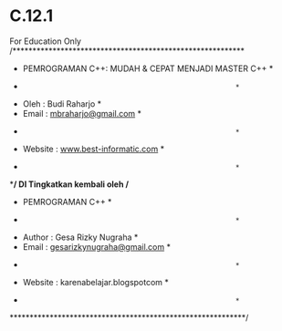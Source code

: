 # C.12.1
For Education Only
/**********************************************************
*  PEMROGRAMAN C++: MUDAH & CEPAT MENJADI MASTER C++      *
*                                                         *
*  Oleh    : Budi Raharjo                                 *
*  Email   : mbraharjo@gmail.com                          *
*                                                         *
*  Website : www.best-informatic.com                      *
*                                                         *
***********************************************************/
DI Tingkatkan kembali oleh
/**********************************************************
*  PEMROGRAMAN C++                                        *
*                                                         *
*  Author  : Gesa Rizky Nugraha                           *
*  Email   : gesarizkynugraha@gmail.com                   *
*                                                         *
*  Website : karenabelajar.blogspotcom                    *
*                                                         *
***********************************************************/
